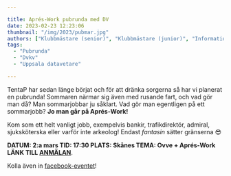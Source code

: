 ```yaml
---

title: Aprés-Work pubrunda med DV
date: 2023-02-23 12:23:06
thumbnail: "/img/2023/pubmar.jpg"
authors: ["Klubbmästare (senior)", "Klubbmästare (junior)", "Informationsansvarig"]
tags: 
  - "Pubrunda"
  - "Dvkv"
  - "Uppsala datavetare"

---
```

TentaP har sedan länge börjat och för att dränka sorgerna så har vi planerat en pubrunda!
Sommaren närmar sig även med rusande fart, och vad gör man då? Man sommarjobbar ju såklart. Vad gör man egentligen på ett sommarjobb? **Jo man går på Aprés-Work!**

Kom som ett helt vanligt jobb, exempelvis bankir, trafikdirektör, admiral, sjuksköterska eller varför inte arkeolog! Endast *fantasin* sätter gränserna 😎

**DATUM: 2:a mars
TID: 17:30
PLATS: Skånes
TEMA: Ovve + Aprés-Work
LÄNK TILL [ANMÄLAN](https://forms.gle/zZk5j5HvF23wMn4M8)**.

Kolla även in [facebook-eventet](https://www.facebook.com/events/1400511117386268/?acontext=%7B%22source%22%3A%2229%22%2C%22ref_notif_type%22%3A%22event_profile_plus_create%22%2C%22action_history%22%3A%22null%22%7D&notif_id=1677149914379183&notif_t=event_profile_plus_create&ref=notif)!